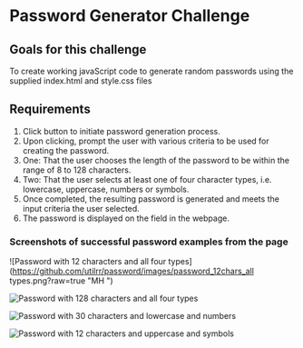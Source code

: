 # Password Generator Challenge

## Goals for this challenge

To create working javaScript code to generate random passwords using the supplied index.html and style.css files

## Requirements

1. Click button to initiate password generation process.
2. Upon clicking, prompt the user with various criteria to be used for creating the password.
3. One: That the user chooses the length of the password to be within the range of 8 to 128 characters.
4. Two: That the user selects at least one of four character types, i.e. lowercase, uppercase, numbers or symbols.
5. Once completed, the resulting password is generated and meets the input criteria the user selected.
6. The password is displayed on the field in the webpage.


### Screenshots of successful password examples from the page

![Password with 12 characters and all four types](https://github.com/utilrr/password/images/password_12chars_all types.png?raw=true "MH ")

![Password with 128 characters and all four types](https://github.com/utilrr/password/images/password_128chars_alltypes.png?raw=true "MH ")

![Password with 30 characters and lowercase and numbers](https://github.com/utilrr/password/images/password_30chars_lower_numbers.png?raw=true "MH ")

![Password with 12 characters and uppercase and symbols](https://github.com/utilrr/password/images/passwsord_12chars_upper_symbols.png?raw=true "MH ")